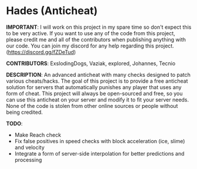 # Hades (Anticheat)
**IMPORTANT**: I will work on this project in my spare time so don't expect this to be very active. If you want to use any of the code from this project, please credit me and all of the contributors when publishing anything with our code. You can join my discord for any help regarding this project. (https://discord.gg/fZDeTud)

**CONTRIBUTORS**: ExslodingDogs, Vaziak, explored, Johannes, Tecnio

**DESCRIPTION**:
An advanced anticheat with many checks designed to patch various cheats/hacks. The goal of this project is to provide a free anticheat solution for servers that automatically punishes any player that uses any form of cheat. This project will always be open-sourced and free, so you can use this anticheat on your server and modify it to fit your server needs. None of the code is stolen from other online sources or people without being credited.

**TODO**:
- Make Reach check
- Fix false positives in speed checks with block acceleration (ice, slime) and velocity
- Integrate a form of server-side interpolation for better predictions and processing
